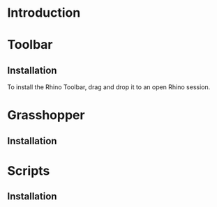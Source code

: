 # Introduction

# Toolbar
## Installation
To install the Rhino Toolbar, drag and drop it to an open Rhino session.

# Grasshopper
## Installation

# Scripts
## Installation